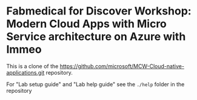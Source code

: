 # Fabmedical for Discover Workshop: Modern Cloud Apps with Micro Service architecture on Azure with Immeo

This is a clone of the https://github.com/microsoft/MCW-Cloud-native-applications.git repository. 

For "Lab setup guide" and "Lab help guide" see the `./help` folder in the repository
